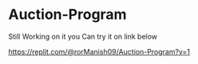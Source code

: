 # Auction-Program
Still Working on it you Can try it on link below



https://replit.com/@rorManish09/Auction-Program?v=1

